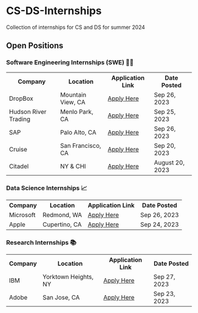 # CS-DS-Internships
Collection of internships for CS and DS for summer 2024

## Open Positions

### Software Engineering Internships (SWE) 👨‍💻

<table style="width:100%">
    <tr>
        <th>Company</th>
        <th>Location</th>
        <th>Application Link</th>
        <th>Date Posted</th>
    </tr>
    <tr>
        <td>DropBox</td>
        <td>Mountain View, CA</td>
        <td><a href="https://jobs.dropbox.com/listing/5265677">Apply Here</a></td>
        <td>Sep 26, 2023</td>
    </tr>
    <tr>
        <td>Hudson River Trading</td>
        <td>Menlo Park, CA</td>
        <td><a href="https://www.hudsonrivertrading.com/careers/job/?gh_jid=5271837&req_id=447">Apply Here</a></td>
        <td>Sep 25, 2023</td>
    </tr>
    <tr>
        <td>SAP</td>
        <td>Palo Alto, CA</td>
        <td><a href="https://jobs.sap.com/job/Palo-Alto-SAP-Labs-US-iXp-Intern-Software-Developer-CA-94304/985321901">Apply Here</a></td>
        <td>Sep 26, 2023</td>
    </tr>
    <tr>
        <td>Cruise</td>
        <td>San Francisco, CA</td>
        <td><a href="https://boards.greenhouse.io/cruiseuniversity/jobs/5364458?gh_src=1xdap08r1">Apply Here</a></td>
        <td>Sep 20, 2023</td>
    </tr>
    <tr>
        <td>Citadel</td>
        <td>NY & CHI</td>
        <td><a href="https://www.citadel.com/careers/details/software-engineer-intern-us/">Apply Here</a></td>
        <td>August 20, 2023</td>
    </tr>
</table>

### Data Science Internships 📈

<table style="width:100%">
    <tr>
        <th>Company</th>
        <th>Location</th>
        <th>Application Link</th>
        <th>Date Posted</th>
    </tr>
    <tr>
        <td>Microsoft</td>
        <td>Redmond, WA</td>
        <td><a href="#">Apply Here</a></td>
        <td>Sep 26, 2023</td>
    </tr>
    <tr>
        <td>Apple</td>
        <td>Cupertino, CA</td>
        <td><a href="#">Apply Here</a></td>
        <td>Sep 24, 2023</td>
    </tr>
</table>

### Research Internships 📚

<table style="width:100%">
    <tr>
        <th>Company</th>
        <th>Location</th>
        <th>Application Link</th>
        <th>Date Posted</th>
    </tr>
    <tr>
        <td>IBM</td>
        <td>Yorktown Heights, NY</td>
        <td><a href="#">Apply Here</a></td>
        <td>Sep 27, 2023</td>
    </tr>
    <tr>
        <td>Adobe</td>
        <td>San Jose, CA</td>
        <td><a href="#">Apply Here</a></td>
        <td>Sep 23, 2023</td>
    </tr>
</table>

